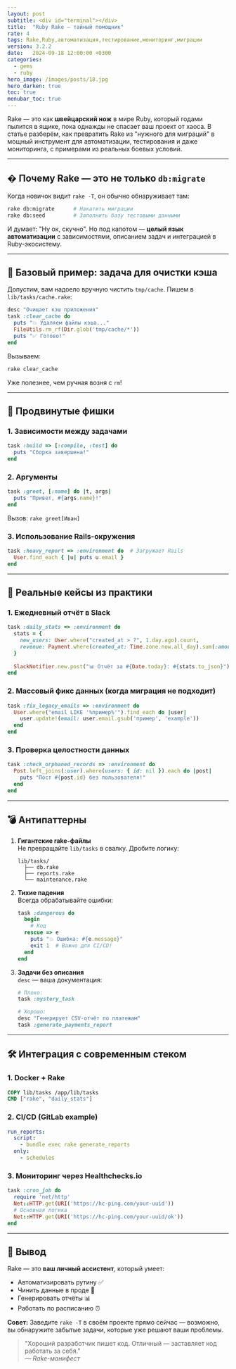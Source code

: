 ```yaml
---
layout: post
subtitle: <div id="terminal"></div>
title:  "Ruby Rake — тайный помощник"
rate: 4
tags: Rake,Ruby,автоматизация,тестирование,мониторинг,миграции
version: 3.2.2
date:   2024-09-18 12:00:00 +0300
categories:
  - gems
  - ruby
hero_image: /images/posts/18.jpg
hero_darken: true
toc: true
menubar_toc: true
---
```


Rake — это как **швейцарский нож** в мире Ruby, который годами пылится в ящике, пока однажды не спасает ваш проект от хаоса. В статье разберём, как превратить Rake из "нужного для миграций" в мощный инструмент для автоматизации, тестирования и даже мониторинга, с примерами из реальных боевых условий.

---

## � Почему Rake — это не только `db:migrate`

Когда новичок видит `rake -T`, он обычно обнаруживает там:
```bash
rake db:migrate      # Накатить миграции
rake db:seed         # Заполнить базу тестовыми данными
```
И думает: "Ну ок, скучно". Но под капотом — **целый язык автоматизации** с зависимостями, описанием задач и интеграцией в Ruby-экосистему.

---

## 🔧 Базовый пример: задача для очистки кэша

Допустим, вам надоело вручную чистить `tmp/cache`. Пишем в `lib/tasks/cache.rake`:
```ruby
desc "Очищает кэш приложения"
task :clear_cache do
  puts "💥 Удаляем файлы кэша..."
  FileUtils.rm_rf(Dir.glob('tmp/cache/*'))
  puts "✅ Готово!"
end
```

Вызываем:
```bash
rake clear_cache
```

Уже полезнее, чем ручная возня с `rm`!

---

## 🧩 Продвинутые фишки

### 1. Зависимости между задачами
```ruby
task :build => [:compile, :test] do
  puts "Сборка завершена!"
end
```

### 2. Аргументы
```ruby
task :greet, [:name] do |t, args|
  puts "Привет, #{args.name}!"
end
```
Вызов: `rake greet[Иван]`

### 3. Использование Rails-окружения
```ruby
task :heavy_report => :environment do  # Загружает Rails
  User.find_each { |u| puts u.email }
end
```

---

## 💼 Реальные кейсы из практики

### 1. **Ежедневный отчёт в Slack**
```ruby
task :daily_stats => :environment do
  stats = {
    new_users: User.where("created_at > ?", 1.day.ago).count,
    revenue: Payment.where(created_at: Time.zone.now.all_day).sum(:amount)
  }
  
  SlackNotifier.new.post("📊 Отчёт за #{Date.today}: #{stats.to_json}")
end
```

### 2. **Массовый фикс данных** (когда миграция не подходит)
```ruby
task :fix_legacy_emails => :environment do
  User.where("email LIKE '%пример%'").find_each do |user|
    user.update!(email: user.email.gsub('пример', 'example'))
  end
end
```

### 3. **Проверка целостности данных**
```ruby
task :check_orphaned_records => :environment do
  Post.left_joins(:user).where(users: { id: nil }).each do |post|
    puts "Пост #{post.id} без пользователя!"
  end
end
```

---

## 💣 Антипаттерны

1. **Гигантские rake-файлы**  
   Не превращайте `lib/tasks` в свалку. Дробите логику:
   ```
   lib/tasks/
     ├── db.rake
     ├── reports.rake
     └── maintenance.rake
   ```

2. **Тихие падения**  
   Всегда обрабатывайте ошибки:
   ```ruby
   task :dangerous do
     begin
       # Код
     rescue => e
       puts "💥 Ошибка: #{e.message}"
       exit 1  # Важно для CI/CD!
     end
   end
   ```

3. **Задачи без описания**  
   `desc` — ваша документация:
   ```ruby
   # Плохо:
   task :mystery_task
   
   # Хорошо:
   desc "Генерирует CSV-отчёт по платежам"
   task :generate_payments_report
   ```

---

## 🛠 Интеграция с современным стеком

### 1. **Docker + Rake**
```dockerfile
COPY lib/tasks /app/lib/tasks
CMD ["rake", "daily_stats"]
```

### 2. **CI/CD (GitLab example)**
```yaml
run_reports:
  script:
    - bundle exec rake generate_reports
  only:
    - schedules
```

### 3. **Мониторинг через Healthchecks.io**
```ruby
task :cron_job do
  require 'net/http'
  Net::HTTP.get(URI('https://hc-ping.com/your-uuid'))
  # Основная логика
  Net::HTTP.get(URI('https://hc-ping.com/your-uuid/ok'))
end
```

---

## 🎯 Вывод

Rake — это **ваш личный ассистент**, который умеет:
- Автоматизировать рутину ✅
- Чинить данные в проде 🔧
- Генерировать отчёты 📊
- Работать по расписанию ⏰

**Совет:** Заведите `rake -T` в своём проекте прямо сейчас — возможно, вы обнаружите забытые задачи, которые уже решают ваши проблемы.

> "Хороший разработчик пишет код. Отличный — заставляет код работать за себя."  
> *— Rake-манифест*
